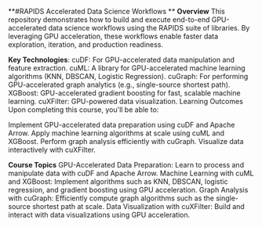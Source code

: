 **#RAPIDS Accelerated Data Science Workflows
**
**Overview**
This repository demonstrates how to build and execute end-to-end GPU-accelerated data science workflows using the RAPIDS suite of libraries. By leveraging GPU acceleration, these workflows enable faster data exploration, iteration, and production readiness.

**Key Technologies**:
cuDF: For GPU-accelerated data manipulation and feature extraction.
cuML: A library for GPU-accelerated machine learning algorithms (KNN, DBSCAN, Logistic Regression).
cuGraph: For performing GPU-accelerated graph analytics (e.g., single-source shortest path).
XGBoost: GPU-accelerated gradient boosting for fast, scalable machine learning.
cuXFilter: GPU-powered data visualization.
Learning Outcomes
Upon completing this course, you'll be able to:

Implement GPU-accelerated data preparation using cuDF and Apache Arrow.
Apply machine learning algorithms at scale using cuML and XGBoost.
Perform graph analysis efficiently with cuGraph.
Visualize data interactively with cuXFilter.

**Course Topics**
GPU-Accelerated Data Preparation: Learn to process and manipulate data with cuDF and Apache Arrow.
Machine Learning with cuML and XGBoost: Implement algorithms such as KNN, DBSCAN, logistic regression, and gradient boosting using GPU acceleration.
Graph Analysis with cuGraph: Efficiently compute graph algorithms such as the single-source shortest path at scale.
Data Visualization with cuXFilter: Build and interact with data visualizations using GPU acceleration.
